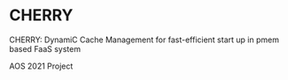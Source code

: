 # CHERRY
CHERRY: DynamiC Cache Management for fast-efficient start up in pmem based FaaS system

AOS 2021 Project
